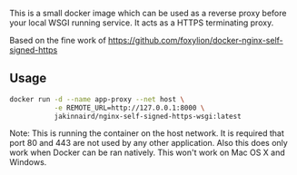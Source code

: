 This is a small docker image which can be used as a reverse proxy before your
local WSGI running service. It acts as a HTTPS terminating proxy.

Based on the fine work of https://github.com/foxylion/docker-nginx-self-signed-https

## Usage

```bash
docker run -d --name app-proxy --net host \
           -e REMOTE_URL=http://127.0.0.1:8000 \
           jakinnaird/nginx-self-signed-https-wsgi:latest
```

Note: This is running the container on the host network. It is required that
port 80 and 443 are not used by any other application. Also this does only work
when Docker can be ran natively. This won't work on Mac OS X and Windows.
